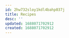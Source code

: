 ```yaml
---
id: 2hw732sloy1kdl4bahp037j
title: Recipes
desc: ''
updated: 1688071702912
created: 1688071702912
---
```

